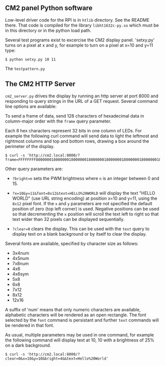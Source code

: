 ## CM2 panel Python software


Low-level driver code for the RPI is in `htlib` directory. See the README there. That code is compiled for the library `libht1632c-py.so` which must be in this directory or in the python load path. 

Several test programs exist to excercise the CM2 display panel. 'setxy.py' turns on a pixel at x and y, for example to turn on a pixel at x=10 and y=11 type:

```console
$ python setxy.py 10 11
```

The `testpattern.py`

## The CM2 HTTP Server

`cm2_server.py` drives the display by running an http server at port
8000 and responding to query strings in the URL of a GET request. Several command line options are available:






To
send a frame of data, send 128 characters of hexadecimal data in
column-major order with the `frame` query parameter.

Each 8 hex characters represent 32 bits in one column of LEDs. For
example the following curl command will send data to light the
leftmost and rightmost columns and top and bottom rows, drawing a box
around the perimeter of the display.


```console
$ curl -s 'http://cm2.local:8000/?frame=FFFFFFFF800000018000000180000001800000018000000180000001800000018000000180000001800000018000000180000001800000018000000180000001800000018000000180000001800000018000000180000001800000018000000180000001800000018000000180000001800000018000000180000001FFFFFFFF'
```

Other query parameters are:

* `?bright=n` sets the PWM brightness where `n` is an integer between 0
  and 15.

* `?x=10&y=11&font=8x12&text=HELLO%20WORLD` will display the text
  "HELLO WORLD" (use URL string encoding) at position x=10 and y=11,
  using the `8x12` pixel font. If the `x` and `y` parameters are not
  specified the default position of zero (top left corner) is
  used. Negative positions can be used so that decrementing the `x`
  position will scroll the text left to right so that text wider than
  32 pixels can be displayed sequentially.

* `?clear=0` clears the display. This can be used with the `text`
  query to display text on a blank background or by itself to clear
  the display.


Several fonts are available, specified by character size as follows:


* 3x4num
* 4x5num
* 7x8num
* 4x6
* 4x6sym
* 5x8
* 6x8
* 7x12
* 8x12
* 12x16

A suffix of 'num' means that only numeric characters are available,
alphabetic characters will be rendered as an open rectangle. The font
selected by the `font` command is persistant and further `text`
commands will be rendered in that font.

As usual, multiple parameters may be used in one command, for example
the following command will display text at 10, 10 with a brightness of
25% on a dark background. 

```console
$ curl -s 'http://cm2.local:8000/?clear=0&x=10&y=10&bright=4&&text=Hello%20World'
```
